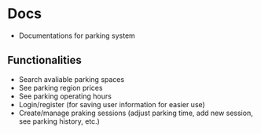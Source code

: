 # Docs
- Documentations for parking system

## Functionalities
- Search avaliable parking spaces
- See parking region prices
- See parking operating hours
- Login/register (for saving user information for easier use)
- Create/manage praking sessions (adjust parking time, add new session, see parking history, etc.)
